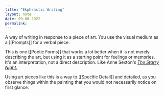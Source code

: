 ```yaml
---
title: "Ekphrastic Writing"
layout: note
date: 09-08-2022
permalink:
---
```


A way of writing in response to a piece of art. You use the visual medium as a [[Prompts]] for a verbal piece.

This is one [[Poetic Forms]] that works a lot better when it is not merely describing the art, but using it as a starting point for feelings or memories. It's an interpretation, not a direct description. Like Anne Sexton's *<a href="https://www.poetryfoundation.org/poems/42565/the-starry-night" >The Starry Night.</a>*

Using art pieces like this is a way to [[Specific Detail]] and detailed, as you observe things within the painting that you would not necessarily notice on first glance.
